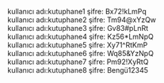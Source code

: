 kullanıcı adı:kutuphane1  	şifre: Bx72!kLmPq                    
kullanıcı adı:kutuphane2	  şifre: Tm94@xYzQw                    
kullanıcı adı:kutuphane3	  şifre: Gv83#pLnRt                    
kullanıcı adı:kutuphane4   	şifre: Kz56*LmNpQ                    
kullanıcı adı:kutuphane5  	şifre: Xy71^RtKmP                    
kullanıcı adı:kutuphane6  	şifre: Wq85&YzNpQ                    
kullanıcı adı:kutuphane7	  şifre: Pm92!XyRtQ                    
kullanıcı adı:kutuphane8	  şifre: Bengü12345      
